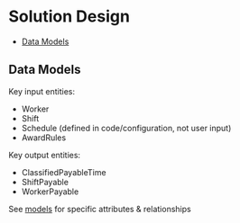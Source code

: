 # Solution Design

- [Data Models](#data-models)

## Data Models

Key input entities:

- Worker
- Shift
- Schedule (defined in code/configuration, not user input)
- AwardRules

Key output entities:

- ClassifiedPayableTime
- ShiftPayable
- WorkerPayable

See [models](./award-calculator-fe/src/models) for specific attributes & relationships
